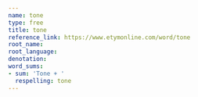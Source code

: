 ```yaml
---
name: tone
type: free
title: tone
reference_link: https://www.etymonline.com/word/tone
root_name: 
root_language: 
denotation: 
word_sums:
- sum: 'Tone + '
  respelling: tone
---
```

